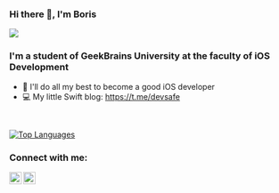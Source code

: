### Hi there 👋, I'm Boris
![](https://komarev.com/ghpvc/?username=devsafe)
### I'm a student of GeekBrains University at the faculty of iOS Development
- 💪 I'll do all my best to become a good iOS developer
- 💻 My little Swift blog: https://t.me/devsafe
<br />

[![Top Languages](https://github-readme-stats.vercel.app/api/top-langs/?username=devsafe&layout=compact)](https://github.com/devsafe)

### Connect with me:
[<img align="left" alt="devsafe | Instagram" width="22px" src="https://cdn.jsdelivr.net/npm/simple-icons@v3/icons/instagram.svg" />][instagram]
[<img align="left" alt="rafinad | Telegram" width="22px" src="https://cdn.jsdelivr.net/npm/simple-icons@v3/icons/telegram.svg" />][telegram]

[instagram]: https://www.instagram.com/devsafe
[telegram]: https://t.me/rafinad

